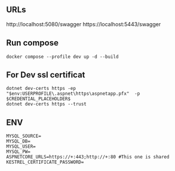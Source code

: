 ﻿## URLs
http://localhost:5080/swagger
https://localhost:5443/swagger

## Run compose
`docker compose --profile dev up -d --build`

## For Dev ssl certificat
```
dotnet dev-certs https -ep "$env:USERPROFILE\.aspnet\https\aspnetapp.pfx"  -p $CREDENTIAL_PLACEHOLDER$
dotnet dev-certs https --trust
```

## ENV
```
MYSQL_SOURCE=
MYSQL_DB=
MYSQL_USER=
MYSQL_PW=
ASPNETCORE_URLS=https://+:443;http://+:80 #This one is shared
KESTREL_CERTIFICATE_PASSWORD=
```